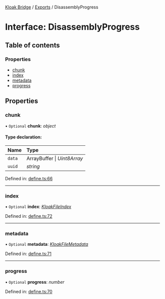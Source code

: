 [Kloak Bridge](../README.md) / [Exports](../modules.md) / DisassemblyProgress

# Interface: DisassemblyProgress

## Table of contents

### Properties

- [chunk](disassemblyprogress.md#chunk)
- [index](disassemblyprogress.md#index)
- [metadata](disassemblyprogress.md#metadata)
- [progress](disassemblyprogress.md#progress)

## Properties

### chunk

• `Optional` **chunk**: *object*

#### Type declaration:

Name | Type |
:------ | :------ |
`data` | ArrayBuffer \| *Uint8Array* |
`uuid` | *string* |

Defined in: [define.ts:66](https://github.com/CoNET-project/kloak-bridge/blob/9f1dfc9/src/define.ts#L66)

___

### index

• `Optional` **index**: [*KloakFileIndex*](kloakfileindex.md)

Defined in: [define.ts:72](https://github.com/CoNET-project/kloak-bridge/blob/9f1dfc9/src/define.ts#L72)

___

### metadata

• `Optional` **metadata**: [*KloakFileMetadata*](kloakfilemetadata.md)

Defined in: [define.ts:71](https://github.com/CoNET-project/kloak-bridge/blob/9f1dfc9/src/define.ts#L71)

___

### progress

• `Optional` **progress**: *number*

Defined in: [define.ts:70](https://github.com/CoNET-project/kloak-bridge/blob/9f1dfc9/src/define.ts#L70)
